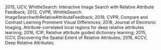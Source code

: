 2015, IJCV, WhittleSearch: Interactive Image Search with Relative Attribute Feedback;
2012, CVPR, WhittleSearch: ImageSearchwithRelativeAttributeFeedback;
2018, CVPR, Compare and Contrast Learning Prominent Visual Differences;
2018, Journal of Electronic Imaging, Attribute-correlated local regions for deep relative attributes learning;
2016, ICIP, Relative attribute guided dictionary learning;
2015, ICCV, Discovering the Spatial Extent of Relative Attributes;
2016, ACCV, Deep Relative Attributes;
